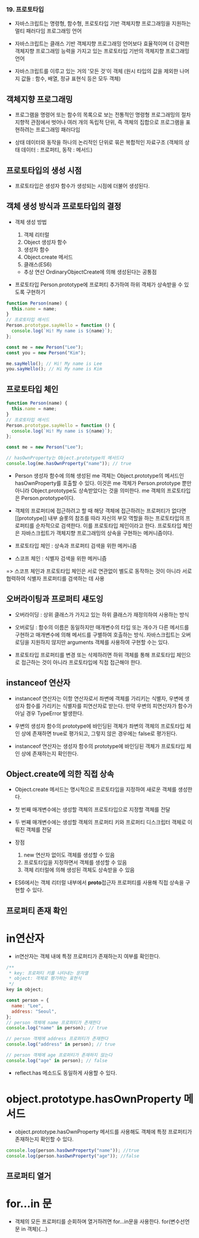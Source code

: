 ### 19. 프로토타입

- 자바스크립트는 명령형, 함수형, 프로토타입 기반 객체지향 프로그래밍을 지원하는 멀티 패러다임 프로그래밍 언어

- 자바스크립트는 클래스 기반 객체지향 프로그래밍 언어보다 효율적이며 더 강력한 객체지향 프로그래밍 능력을 가지고 있는 프로토타입 기반의 객체지향 프로그래밍 언어

- 자바스크립트를 이루고 있는 거의 '모든 것'이 객체
  (원시 타입의 값을 제외한 나머지 값들 : 함수, 배열, 정규 표현식 등은 모두 객체)

## 객체지향 프로그래밍

- 프로그램을 명령어 또는 함수의 목록으로 보는 전통적인 명령형 프로그래밍의 절차 지향적 관점에서 벗어나 여러 개의 독립적 단위, 즉 객체의 집합으로 프로그램을 표현하려는 프로그래밍 패러다임

- 상태 데이터와 동작을 하나의 논리적인 단위로 묶은 복합적인 자료구조
  (객체의 상태 데이터 : 프로퍼티, 동작 : 메서드)

## 프로토타입의 생성 시점

- 프로토타입은 생성자 함수가 생성되는 시점에 더불어 생성된다.

## 객체 생성 방식과 프로토타입의 결정

- 객체 생성 방법

  1. 객체 리터럴
  2. Object 생성자 함수
  3. 생성자 함수
  4. Object.create 메서드
  5. 클래스(ES6)

  - 추상 연산 OrdinaryObjectCreate에 의해 생성된다는 공통점

- 프로토타입 Person.prototype에 프로퍼티 추가하여 하위 객체가 상속받을 수 있도록 구현하기

```js
function Person(name) {
  this.name = name;
}
// 프로토타입 메서드
Person.prototype.sayHello = function () {
  console.log(`Hi! My name is ${name}`);
};

const me = new Person("Lee");
const you = new Person("Kim");

me.sayHello(); // Hi! My name is Lee
you.sayHello(); // Hi My name is Kim
```

## 프로토타입 체인

```js
function Person(name) {
  this.name = name;
}
// 프로토타입 메서드
Person.prototype.sayHello = function () {
  console.log(`Hi! My name is ${name}`);
};

const me = new Person("Lee");

// hasOwnProperty는 Object.prototype의 메서드다
console.log(me.hasOwnProperty("name")); // true
```

- Person 생성자 함수에 의해 생성된 me 객체는 Object.prototype의 메서드인 hasOwnProperty를 호출할 수 있다. 이것은 me 객체가 Person.prototype 뿐만 아니라 Object.prototype도 상속받았다는 것을 의미한다.
  me 객체의 프로토타입은 Person.prototype이다.

- 객체의 프로퍼티에 접근하려고 할 때 해당 객체에 접근하려는 프로퍼티가 없다면 [[prototype]] 내부 슬롯의 참조를 따라 자신의 부모 역할을 하는 프로토타입의 프로퍼티를 순차적으로 검색한다. 이를 프로토타입 체인이라고 한다. 프로토타입 체인은 자바스크립트가 객체지향 프로그래밍의 상속을 구현하는 메커니즘이다.

- 프로토타입 체인 : 상속과 프로퍼티 검색을 위한 메커니즘
- 스코프 체인 : 식별자 검색을 위한 메커니즘

=> 스코프 체인과 프로토타입 체인은 서로 연관없이 별도로 동작하는 것이 아니라 서로 협력하여 식별자 프로퍼티를 검색하는 데 사용

## 오버라이팅과 프로퍼티 섀도잉

- 오버라이딩 : 상위 클래스가 가지고 있는 하위 클래스가 재정의하여 사용하는 방식

- 오버로딩 : 함수의 이름은 동일하지만 매개변수의 타입 또는 개수가 다른 메서드를 구현하고 매개변수에 의해 메서드를 구별하여 호출하는 방식. 자바스크립트는 오버로딩을 지원하지 않지만 arguments 객체를 사용하여 구현할 수는 있다.

- 프로토타입 프로퍼티를 변경 또는 삭제하려면 하위 객체를 통해 프로토타입 체인으로 접근하는 것이 아니라 프로토타입에 직접 접근해야 한다.

## instanceof 연산자

- instanceof 연산자는 이항 연산자로서 좌변에 객체를 가리키는 식별자, 우변에 생성자 함수를 가리키는 식별자를 피연산자로 받는다. 만약 우변의 피연산자가 함수가 아닐 경우 TypeError 발생한다.

- 우변의 생성자 함수의 prototype에 바인딩된 객체가 좌변의 객체의 프로토타입 체인 상에 존재하면 true로 평가되고, 그렇지 않은 경우에는 false로 평가된다.

- instanceof 연산자는 생성자 함수의 prototype에 바인딩된 객체가 프로토타입 체인 상에 존재하는지 확인한다.

## Object.create에 의한 직접 상속

- Object.create 메서드는 명시적으로 프로토타입을 지정하여 새로운 객체를 생성한다.
- 첫 번째 매개변수에는 생성할 객체의 프로토타입으로 지정할 객체를 전달
- 두 번쨰 매개변수에는 생성할 객체의 프로퍼티 키와 프로퍼티 디스크립터 객체로 이뤄진 객체를 전달

- 장점

  1. new 연산자 없이도 객체를 생성할 수 있음
  2. 프로토타입을 지정하면서 객체를 생성할 수 있음
  3. 객체 리터럴에 의해 생성된 객체도 상속받을 수 있음

- ES6에서는 객체 리터럴 내부에서 **proto**접근자 프로퍼티를 사용해 직접 상속을 구현할 수 있다.

## 프로퍼티 존재 확인

# in연산자

- in연산자는 객체 내에 특정 프로퍼티가 존재하는지 여부를 확인한다.

```js
/**
 * key: 프로퍼티 키를 나타내는 문자열
 * object: 객체로 평가하는 표현식
 */
key in object;
```

```js
const person = {
  name: "Lee",
  address: "Seoul",
};
// person 객체에 name 프로퍼티가 존재한다
console.log("name" in person); // true

// person 객체에 address 프로퍼티가 존재한다
console.log("address" in person); // true

// person 객체에 age 프로퍼티가 존재하지 않는다
console.log("age" in person); // false
```

- reflect.has 메소드도 동일하게 사용할 수 있다.

# object.prototype.hasOwnProperty 메서드

- object.prototype.hasOwnProperty 메서드를 사용해도 객체에 특정 프로퍼티가 존재하는지 확인할 수 있다.

```js
console.log(person.hasOwnProperty("name")); //true
console.log(person.hasOwnProperty("age")); //false
```

## 프로퍼티 열거

# for...in 문

- 객체의 모든 프로퍼티를 순회하며 열거하려면 for...in문을 사용한다.
  for(변수선언문 in 객체){...}
